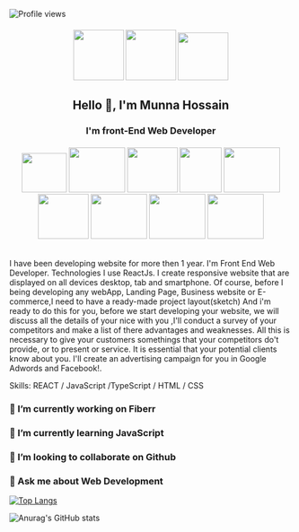 ![Profile views](https://gpvc.arturio.dev/munnahosssain)  

<h4 align="center"  display="flex">
  <img width="90" height="90" src="https://www.freeiconspng.com/uploads/skype-icon-3.png" />
  <img width="90" height="90" src="https://pngimg.com/uploads/linkedIn/linkedIn_PNG24.png" />
  <img width="90" height="85" src="http://pngimg.com/uploads/facebook_logos/facebook_logos_PNG19748.png" />
</h4>

<h2 align="center">Hello 👋, I'm Munna Hossain</h2>
<h3 align="center">I'm front-End Web Developer</h3>

<h6 align="center"  display="flex">
  <img width="80" height="70" src="https://www.jilldelosangeles.com/images/badge-html-5.png" />
  <img width="100" height="80" src="https://cdn.iconscout.com/icon/free/png-256/css-118-569410.png" />
  <img width="90" height="80" src="https://cdn.iconscout.com/icon/free/png-256/bootstrap-6-1175203.png" />
  <img width="75" height="80" src="https://cdn.freebiesupply.com/logos/large/2x/javascript-logo-png-transparent.png" />
  <img width="100" height="80" src="https://i.ibb.co/qFGmcG7/download.png" />
  <img width="90" height="80" src="https://img.icons8.com/color/452/material-ui.png" />
  <img width="100" height="80" src="https://cdn.iconscout.com/icon/free/png-256/bootstrap-6-1175203.png" />
  <img width="100" height="80" src="https://cdn.iconscout.com/icon/free/png-256/bootstrap-6-1175203.png" />
  <img width="100" height="80" src="https://cdn.iconscout.com/icon/free/png-256/bootstrap-6-1175203.png" />
</h6>

I have been developing website for more then 1 year. I'm Front End Web Developer. Technologies I use ReactJs. I create responsive website that are displayed on all devices desktop, tab and smartphone. Of course, before I being developing any webApp, Landing Page, Business website or E-commerce,I need to have a ready-made project layout(sketch) And i'm ready to do this for you, before we start developing your website, we will discuss all the details of your nice with you ,I'll conduct a survey of your competitors and make a list of there advantages and weaknesses. All this is necessary to give your customers somethings that your competitors do't provide, or to present or service. It is essential that your potential clients know about you. I'll create an advertising campaign for you in Google Adwords and Facebook!.

Skills: REACT / JavaScript /TypeScript / HTML / CSS

### 🔭 I’m currently working on Fiberr 
### 🌱 I’m currently learning JavaScript 
### 👯 I’m looking to collaborate on Github 
### 💬 Ask me about Web Development 

[![Top Langs](https://github-readme-stats.vercel.app/api/top-langs/?username=anuraghazra&layout=compact)](https://github.com/anuraghazra/github-readme-stats)


![Anurag's GitHub stats](https://github-readme-stats.vercel.app/api?username=anuraghazra&show_icons=true&theme=radical)



